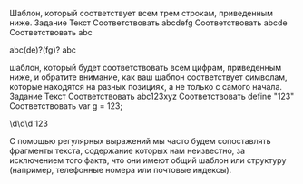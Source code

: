 Шаблон, который соответствует всем трем строкам, приведенным ниже.
Задание	Текст
Соответствовать	abcdefg
Соответствовать	abcde
Соответствовать	abc

abc(de)?(fg)?
abc


шаблон, который будет соответствовать всем цифрам, приведенным ниже, и обратите внимание, как ваш шаблон соответствует символам, которые находятся на разных позициях, а не только с самого начала.
Задание	Текст
Соответствовать	abc123xyz
Соответствовать	define "123"
Соответствовать	var g = 123;

\d\d\d
123


С помощью регулярных выражений мы часто будем сопоставлять фрагменты текста, содержание которых нам неизвестно, за исключением того факта, что они имеют общий шаблон или структуру (например, телефонные номера или почтовые индексы).


